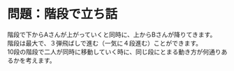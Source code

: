 # 問題：階段で立ち話

階段で下からAさんが上がっていくと同時に、上からBさんが降りてきます。  
階段は最大で、３弾飛ばしで進む（一気に４段進む）ことができます。  
10段の階段で二人が同時に移動していく時に、同じ段にとまる動き方が何通りあるかを考えます。
